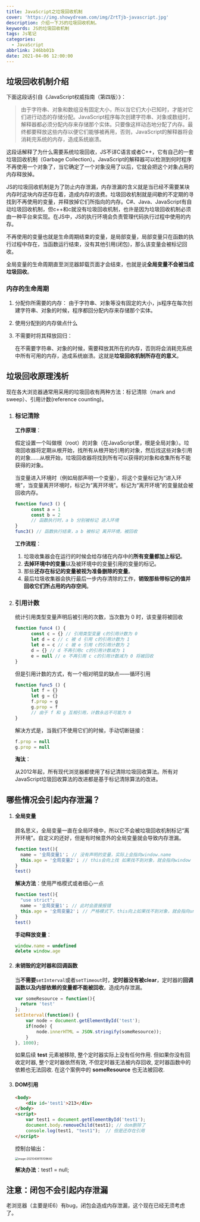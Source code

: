 ```yaml
---
title: JavaScript之垃圾回收机制
cover: 'https://img.showydream.com/img/ZrtTjb-javascript.jpg'
description: 介绍一下JS的垃圾回收机制。
keywords: JS的垃圾回收机制
tags: Js笔记
categories:
  - JavaScript
abbrlink: 246bb01b
date: 2021-04-06 12:00:00
---
```




## 垃圾回收机制介绍

下面这段话引自《JavaScript权威指南（第四版）》：

>由于字符串、对象和数组没有固定大小，所以当它们大小已知时，才能对它们进行动态的存储分配。JavaScript程序每次创建字符串、对象或数组时，解释器都必须分配内存来存储那个实体。只要像这样动态地分配了内存。最终都要释放这些内存以便它们能够被再用，否则，JavaScript的解释器将会消耗完系统的内存，造成系统崩溃。

​		这段话解释了为什么需要系统垃圾回收，JS不详C语言或者C++，它有自己的一套垃圾回收机制（Garbage Collection）。JavaScript的解释器可以检测到何时程序不再使用一个对象了，当它确定了一个对象没用了以后，它就会把这个对象占用的内存释放掉。

​		JS的垃圾回收机制是为了防止内存泄漏，内存泄漏的含义就是当已经不需要某块内存时这块内存还存在着，造成内存的浪费。垃圾回收机制就是间歇的不定期的寻找到不再使用的变量，并释放掉它们所指向的内存。C#、Java、JavaScript有自动垃圾回收机制，但c++和c就没有垃圾回收机制，也许是因为垃圾回收机制必须由一种平台来实现。在JS中，JS的执行环境会负责管理代码执行过程中使用的内存。

​		不再使用的变量也就是生命周期结束的变量，是局部变量，局部变量只在函数的执行过程中存在，当函数运行结束，没有其他引用(闭包)，那么该变量会被标记回收。

全局变量的生命周期直至浏览器卸载页面才会结束，也就是说**全局变量不会被当成垃圾回收**。

### 内存的生命周期

1. 分配你所需要的内存：
   由于字符串、对象等没有固定的大小，js程序在每次创建字符串、对象的时候，程序都回分配内存来存储那个实体。

2. 使用分配到的内存做点什么

3. 不需要时将其释放回归：

   在不需要字符串、对象的时候，需要释放其所在的内存，否则将会消耗完系统中所有可用的内存，造成系统崩溃。这就是**垃圾回收机制所存在的意义**。

## 垃圾回收原理浅析

现在各大浏览器通常用采用的垃圾回收有两种方法：标记清除（mark and sweep）、引用计数(reference counting)。

1. ### 标记清除

   **工作原理**：

   ​		假定设置一个叫做根（root）的对象（在JavaScript里，根是全局对象）。垃圾回收器将定期从根开始，找所有从根开始引用的对象，然后找这些对象引用的对象……从根开始，垃圾回收器将找到所有可以获得的对象和收集所有不能获得的对象。

   ​		当变量进入环境时（例如局部声明一个变量），将这个变量标记为“进入环境”，当变量离开环境时，标记为“离开环境”。标记为“离开环境”的变量就会被回收内存。

   ```javascript
   function func3 () {
         const a = 1
         const b = 2
         // 函数执行时，a b 分别被标记 进入环境
   }
   func3() // 函数执行结束，a b 被标记 离开环境，被回收
   ```

   **工作流程**：

   1. 垃圾收集器会在运行的时候会给存储在内存中的**所有变量都加上标记**。
   2. **去掉环境中的变量**以及被环境中的变量引用的变量的标记。
   3. 那些**还存在标记的变量被视为准备删除的变量**。
   4. 最后垃圾收集器会执行最后一步内存清除的工作，**销毁那些带标记的值并回收它们所占用的内存空间**。

2. ### 引用计数

   统计引用类型变量声明后被引用的次数，当次数为 0 时，该变量将被回收

   ```javascript
   function func4 () {
         const c = {} // 引用类型变量 c的引用计数为 0
         let d = c // c 被 d 引用 c的引用计数为 1
         let e = c // c 被 e 引用 c的引用计数为 2
         d = {} // d 不再引用c c的引用计数减为 1
         e = null // e 不再引用 c c的引用计数减为 0 将被回收
   }
   ```

   但是引用计数的方式，有一个相对明显的缺点——循环引用

   ```javascript
   function func5 () {
         let f = {}
         let g = {}
         f.prop = g
         g.prop = f
         // 由于 f 和 g 互相引用，计数永远不可能为 0
   }
   ```

   解决方式是，当我们不使用它们的时候，手动切断链接：

   ```javascript
   f.prop = null
   g.prop = null
   ```

   **淘汰**：

   从2012年起，所有现代浏览器都使用了标记清除垃圾回收算法。所有对JavaScript垃圾回收算法的改进都是基于标记清除算法的改进。

## 哪些情况会引起内存泄漏？

1. #### 全局变量

   顾名思义，全局变量一直在全局环境中，所以它不会被垃圾回收机制标记“离开环境”。自定义的还好，但是有时候意外的全局变量就会导致内存泄漏。

   ```javascript
   function test(){
     name = '全局变量1'； // 没有声明的变量，实际上会指向window.name
     this.age = '全局变量2'； // this会向上找 如果找不到对象，就会指向window
   }
   test()
   ```

   **解决方法**：使用严格模式或者细心一点

   ```javascript
   function test(){
     "use strict";
     name = '全局变量1'； // 此时会直接报错
     this.age = '全局变量2'； // 严格模式下，this向上如果找不到对象，就会指向undefined
   }
   test()
   ```

   **手动释放变量**：

   ```javascript
   window.name = undefined
   delete window.age
   ```

2. #### 未销毁的定时器和回调函数

   ​		当**不需要**`setInterval`或者`setTimeout`时，**定时器没有被clear**，定时器的**回调函数以及内部依赖的变量都不能被回收**，造成内存泄漏。

   ```javascript
   var someResource = function(){
     return 'test'
   };
   setInterval(function() {
       var node = document.getElementById('test');
       if(node) {
           node.innerHTML = JSON.stringify(someResource));
       }
   }, 1000);
   ```

   如果后续 **test** 元素被移除, 整个定时器实际上没有任何作用. 但如果你没有回收定时器, 整个定时器依然有效, 不但定时器无法被内存回收, 定时器函数中的依赖也无法回收. 在这个案例中的 **someResource** 也无法被回收.

3. #### DOM引用

   ```html
   <body>
       <div id='test1'>213</div>
   </body>
   <script>
       var test1 = document.getElementById('test1');
       document.body.removeChild(test1); // dom删除了
       console.log(test1, "test1");  // 但是还存在引用
   </script>
   ```

   控制台输出：

   <img src="https://img.showydream.com/img/g92zJK-image-20210408115109640.png" alt="image-20210408115109640" style="zoom:50%;" />

   **解决办法**：test1 = null;

## 注意：闭包不会引起内存泄漏

老浏览器（主要是IE6）有bug，闭包会造成内存泄漏，这个现在已经无须考虑了。
